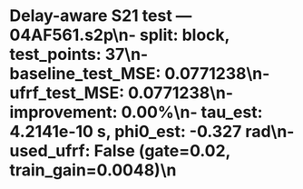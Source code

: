 # Delay-aware S21 test — 04AF561.s2p\n- split: block, test_points: 37\n- baseline_test_MSE: 0.0771238\n- ufrf_test_MSE: 0.0771238\n- improvement: 0.00%\n- tau_est: 4.2141e-10 s, phi0_est: -0.327 rad\n- used_ufrf: False (gate=0.02, train_gain=0.0048)\n